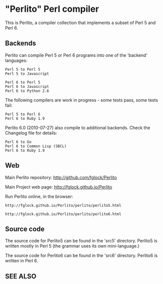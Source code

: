 "Perlito" Perl compiler
=======================

This is Perlito, a compiler collection that implements a subset of Perl 5 and Perl 6.

Backends
--------

Perlito can compile Perl 5 or Perl 6 programs into one of the 'backend'
languages:

    Perl 5 to Perl 5
    Perl 5 to Javascript

    Perl 6 to Perl 5
    Perl 6 to Javascript
    Perl 6 to Python 2.6

The following compilers are work in progress - some tests pass, some tests fail:

    Perl 5 to Perl 6
    Perl 6 to Ruby 1.9

Perlito 6.0 (2010-07-27) also compile to additional backends.
Check the Changelog file for details:

    Perl 6 to Go
    Perl 6 to Common Lisp (SBCL)
    Perl 6 to Ruby 1.9

Web
---

Main Perlito repository: http://github.com/fglock/Perlito

Main Project web page: http://fglock.github.io/Perlito

Run Perlito online, in the browser:

    http://fglock.github.io/Perlito/perlito/perlito5.html

    http://fglock.github.io/Perlito/perlito/perlito6.html

Source code
-----------

The source code for Perlito5 can be found in the 'src5' directory.
Perlito5 is written mostly in Perl 5 (the grammar uses its own mini-language.)

The source code for Perlito6 can be found in the 'src6' directory.
Perlito6 is written in Perl 6.

SEE ALSO
--------

[](README-perlito6)

[](README-perlito5)

